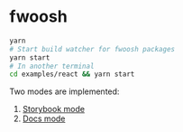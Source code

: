 # fwoosh

```bash
yarn
# Start build watcher for fwoosh packages
yarn start
# In another terminal
cd examples/react && yarn start
```

Two modes are implemented:

1. [Storybook mode](http://localhost:3000/storybook/components-button--playground)
2. [Docs mode](http://localhost:3000/docs/Components-Button)
